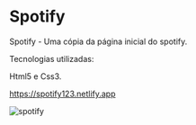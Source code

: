 # Spotify
Spotify - Uma cópia da página inicial do spotify.

Tecnologias utilizadas:

Html5 e Css3.

https://spotify123.netlify.app

![spotify](https://user-images.githubusercontent.com/37297378/162107019-14f4c2c3-6a69-4447-a1b5-e47770238b75.gif)
